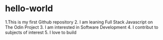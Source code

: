 # hello-world
1.This is my first Github repository
2. I am leaning Full Stack Javascript on The Odin Project
3. I am interested in Software Development
4. I contribut to subjects of interest
5. I love to build
